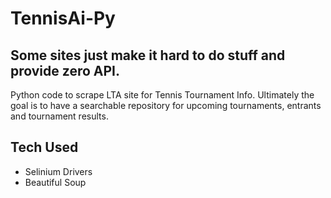 # TennisAi-Py
## Some sites just make it hard to do stuff and provide zero API. 

Python code to scrape LTA site for Tennis Tournament Info. Ultimately the goal is to have a searchable repository for upcoming tournaments, entrants and tournament results.

## Tech Used
* Selinium Drivers
* Beautiful Soup



